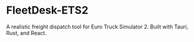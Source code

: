 # FleetDesk-ETS2
A realistic freight dispatch tool for Euro Truck Simulator 2. Built with Tauri, Rust, and React.
